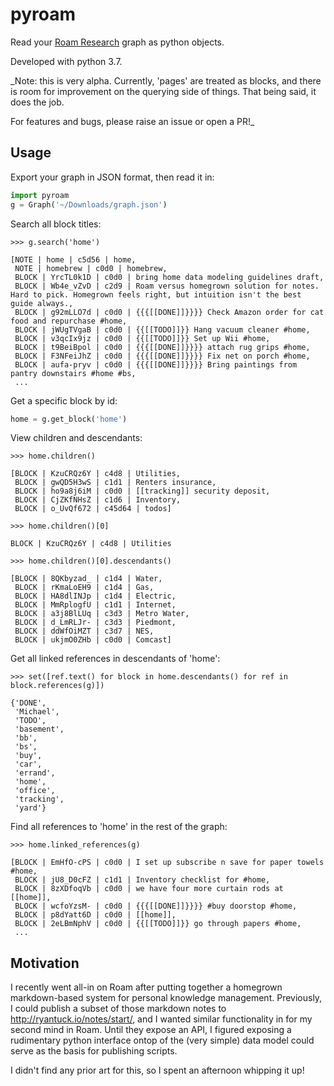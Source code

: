 # pyroam

Read your [Roam Research](https://roamresearch.com) graph as python objects.

Developed with python 3.7.

_Note: this is very alpha. Currently, 'pages' are treated as blocks, and there is room for improvement on the querying side of things. That being said, it does the job.

For features and bugs, please raise an issue or open a PR!_

## Usage

Export your graph in JSON format, then read it in:

```python
import pyroam
g = Graph('~/Downloads/graph.json')
```

Search all block titles:

```
>>> g.search('home')

[NOTE | home | c5d56 | home,
 NOTE | homebrew | c0d0 | homebrew,
 BLOCK | YrcTL0k1D | c0d0 | bring home data modeling guidelines draft,
 BLOCK | Wb4e_vZvD | c2d9 | Roam versus homegrown solution for notes. Hard to pick. Homegrown feels right, but intuition isn't the best guide always.,
 BLOCK | g92mLLO7d | c0d0 | {{{[[DONE]]}}}} Check Amazon order for cat food and repurchase #home,
 BLOCK | jWUgTVgaB | c0d0 | {{[[TODO]]}} Hang vacuum cleaner #home,
 BLOCK | v3qcIx9jz | c0d0 | {{[[TODO]]}} Set up Wii #home,
 BLOCK | t9BeiBpol | c0d0 | {{{[[DONE]]}}}} attach rug grips #home,
 BLOCK | F3NFeiJhZ | c0d0 | {{{[[DONE]]}}}} Fix net on porch #home,
 BLOCK | aufa-pryv | c0d0 | {{{[[DONE]]}}}} Bring paintings from pantry downstairs #home #bs,
 ...
```

Get a specific block by id:

```python
home = g.get_block('home')
```

View children and descendants:

```
>>> home.children()

[BLOCK | KzuCRQz6Y | c4d8 | Utilities,
 BLOCK | gwQD5H3wS | c1d1 | Renters insurance,
 BLOCK | ho9a8j6iM | c0d0 | [[tracking]] security deposit,
 BLOCK | CjZKfNHsZ | c1d6 | Inventory,
 BLOCK | o_UvQf672 | c45d64 | todos]

>>> home.children()[0]

BLOCK | KzuCRQz6Y | c4d8 | Utilities

>>> home.children()[0].descendants()

[BLOCK | 8QKbyzad_ | c1d4 | Water,
 BLOCK | rKmaLoEH9 | c1d4 | Gas,
 BLOCK | HA8dlINJp | c1d4 | Electric,
 BLOCK | MmRplogfU | c1d1 | Internet,
 BLOCK | a3j8BlLUq | c3d3 | Metro Water,
 BLOCK | d_LmRLJr- | c3d3 | Piedmont,
 BLOCK | ddWfOiMZT | c3d7 | NES,
 BLOCK | ukjmO0ZHb | c0d0 | Comcast]
```

Get all linked references in descendants of 'home':

```
>>> set([ref.text() for block in home.descendants() for ref in block.references(g)])

{'DONE',
 'Michael',
 'TODO',
 'basement',
 'bb',
 'bs',
 'buy',
 'car',
 'errand',
 'home',
 'office',
 'tracking',
 'yard'}
```

Find all references to 'home' in the rest of the graph:

```
>>> home.linked_references(g)

[BLOCK | EmHfO-cPS | c0d0 | I set up subscribe n save for paper towels #home,
 BLOCK | jU8_D0cFZ | c1d1 | Inventory checklist for #home,
 BLOCK | 8zXDfoqVb | c0d0 | we have four more curtain rods at [[home]],
 BLOCK | wcfoYzsM- | c0d0 | {{{[[DONE]]}}}} #buy doorstop #home,
 BLOCK | p8dYatt6D | c0d0 | [[home]],
 BLOCK | 2eLBmNphV | c0d0 | {{[[TODO]]}} go through papers #home,
 ...
```



## Motivation

I recently went all-in on Roam after putting together a homegrown markdown-based system for personal knowledge management. Previously, I could publish a subset of those markdown notes to http://ryantuck.io/notes/start/, and I wanted similar functionality in for my second mind in Roam. Until they expose an API, I figured exposing a rudimentary python interface ontop of the (very simple) data model could serve as the basis for publishing scripts.

I didn't find any prior art for this, so I spent an afternoon whipping it up!
